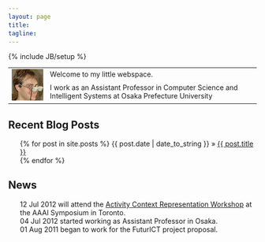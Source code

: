 ```yaml
---
layout: page
title: 
tagline: 
---
```

{% include JB/setup %}

<table width="80%"  border='0'>
<tr>
<td rowspan="2"><img src="/imgs/kai.png" alt="that's me ;)" /></td>
<td>Welcome to my little webspace.</td>
</tr>
<tr>
<td>I work as an Assistant Professor in Computer 
Science and Intelligent Systems at Osaka Prefecture University 
</td>
 </tr>
</table>

## Recent Blog Posts 
<ul class="posts">
  {% for post in site.posts %}
    <span>{{ post.date | date_to_string }}</span>   &raquo; <a href="{{ BASE_PATH }}{{ post.url }}">{{ post.title }}</a> <br />
  {% endfor %}
</ul>

## News
<ul class="news">
 <span>12 Jul 2012</span> will attend the <a href="http://activitycontext.org/">Activity Context Representation Workshop</a> at the AAAI Symposium in Toronto. <br/>
 <span>04 Jul 2012</span> started working as Assistant Professor in Osaka.<br/>
 <span>01 Aug 2011</span> began to work for the FuturICT project proposal.<br/>

 </ul>



